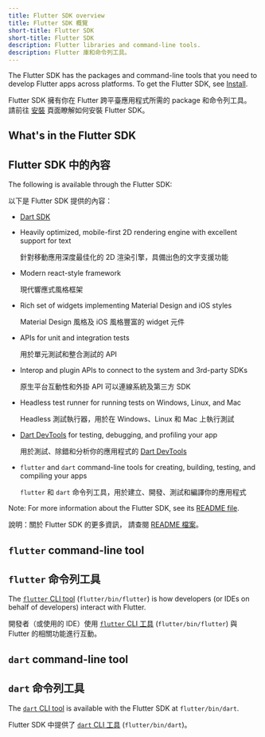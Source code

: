 ```yaml
---
title: Flutter SDK overview
title: Flutter SDK 概覽
short-title: Flutter SDK
short-title: Flutter SDK
description: Flutter libraries and command-line tools.
description: Flutter 庫和命令列工具。
---
```


The Flutter SDK has the packages and command-line tools that you need to develop
Flutter apps across platforms. To get the Flutter SDK, see [Install][].

Flutter SDK 擁有你在 Flutter 跨平臺應用程式所需的 package 和命令列工具。
請前往 [安裝][Install] 頁面瞭解如何安裝 Flutter SDK。

## What's in the Flutter SDK

## Flutter SDK 中的內容

The following is available through the Flutter SDK:

以下是 Flutter SDK 提供的內容：

* [Dart SDK][]
* Heavily optimized, mobile-first 2D rendering engine with
  excellent support for text

  針對移動應用深度最佳化的 2D 渲染引擎，具備出色的文字支援功能

* Modern react-style framework

  現代響應式風格框架

* Rich set of widgets implementing Material Design and iOS styles

  Material Design 風格及 iOS 風格豐富的 widget 元件

* APIs for unit and integration tests

  用於單元測試和整合測試的 API

* Interop and plugin APIs to connect to the system and 3rd-party SDKs

  原生平台互動性和外掛 API 可以連線系統及第三方 SDK 

* Headless test runner for running tests on Windows, Linux, and Mac

  Headless 測試執行器，用於在 Windows、Linux 和 Mac 上執行測試

* [Dart DevTools][] for testing, debugging, and profiling your app

  用於測試、除錯和分析你的應用程式的 [Dart DevTools][]

* `flutter` and `dart` command-line tools for creating, building, testing,
  and compiling your apps

  `flutter` 和 `dart` 命令列工具，用於建立、開發、測試和編譯你的應用程式

Note: For more information about the Flutter SDK, see its
[README file][].

說明：關於 Flutter SDK 的更多資訊，
請查閱 [README 檔案][README file]。

## `flutter` command-line tool

## `flutter` 命令列工具

The [`flutter` CLI tool][] (`flutter/bin/flutter`) is how developers
(or IDEs on behalf of developers) interact with Flutter.

開發者（或使用的 IDE）使用 [`flutter` CLI 工具][`flutter` CLI tool] (`flutter/bin/flutter`)
與 Flutter 的相關功能進行互動。

## `dart` command-line tool

## `dart` 命令列工具

The [`dart` CLI tool][] is available with the Flutter SDK at `flutter/bin/dart`.

Flutter SDK 中提供了 [`dart` CLI 工具][`dart` CLI tool] (`flutter/bin/dart`)。

[Dart DevTools]: {{site.url}}/tools/devtools
[Dart SDK]: {{site.dart-site}}/tools/sdk
[`dart` CLI tool]: {{site.dart-site}}/tools/dart-tool
[`flutter` CLI tool]: {{site.url}}/reference/flutter-cli
[Install]: {{site.url}}/get-started/install
[README file]: {{site.repo.flutter}}/blob/master/README.md
